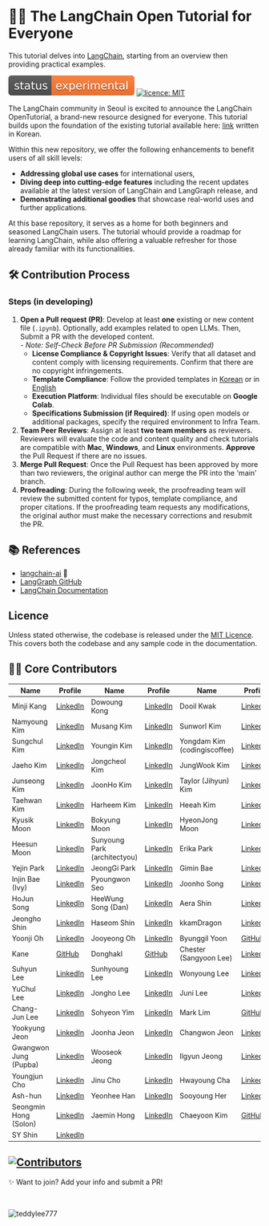 # 🦜️🔗 The LangChain Open Tutorial for Everyone

This tutorial delves into [LangChain](https://github.com/langchain-ai/langchain), starting from an overview then providing practical examples.

[![status: experimental](https://github.com/GIScience/badges/raw/master/status/experimental.svg)](https://github.com/GIScience/badges#experimental)
[![licence: MIT](https://img.shields.io/badge/Licence-MIT-yellow.svg)](https://opensource.org/licenses/MIT "MIT License")

The LangChain community in Seoul is excited to announce the LangChain OpenTutorial, a brand-new resource designed for everyone. This tutorial builds upon the foundation of the existing tutorial available here: [link](https://github.com/teddylee777/langchain-kr) written in Korean.

Within this new repository, we offer the following enhancements to benefit users of all skill levels:

- **Addressing global use cases** for international users,
- **Diving deep into cutting-edge features** including the recent updates available at the latest version of LangChain and LangGraph release, and
- **Demonstrating additional goodies** that showcase real-world uses and further applications.

At this base repository, it serves as a home for both beginners and seasoned LangChain users. The tutorial whould provide a roadmap for learning LangChain, while also offering a valuable refresher for those already familiar with its functionalities.

## 🛠️ Contribution Process
### Steps (in developing)
1. **Open a Pull request (PR)**: Develop at least **one** existing or new content file (`.ipynb`). Optionally, add examples related to open LLMs. Then, Submit a PR with the developed content.  
   *- Note: Self-Check Before PR Submission (Recommended)*
   - **License Compliance & Copyright Issues**: Verify that all dataset and content comply with licensing requirements. Confirm that there are no copyright infringements.
   - **Template Compliance**: Follow the provided templates in [Korean](https://github.com/LangChain-OpenTutorial/LangChain-OpenTutorial/tree/main/99-TEMPLATE/Korean) or in [English](https://github.com/LangChain-OpenTutorial/LangChain-OpenTutorial/tree/main/99-TEMPLATE/English)
   - **Execution Platform**: Individual files should be executable on **Google Colab**.
   - **Specifications Submission (if Required)**: If using open models or additional packages, specify the required environment to Infra Team.
2. **Team Peer Reviews**: Assign at least **two team members** as reviewers. Reviewers will evaluate the code and content quality and check tutorials are compatible with **Mac**, **Windows**, and **Linux** environments. **Approve** the Pull Request if there are no issues.
4. **Merge Pull Request**: Once the Pull Request has been approved by more than two reviewers, the original author can merge the PR into the 'main' branch.
5. **Proofreading**: During the following week, the proofreading team will review the submitted content for typos, template compliance, and proper citations. If the proofreading team requests any modifications, the original author must make the necessary corrections and resubmit the PR.

## 📚 References
- [langchain-ai](https://github.com/langchain-ai/langchain) 📖
- [LangGraph GitHub](https://github.com/langchain-ai/langgraph)
- [LangChain Documentation](https://python.langchain.com/docs/introduction/)

## Licence

Unless stated otherwise, the codebase is released under the [MIT Licence][1]. This covers both the codebase and any sample code in the documentation.

[1]: ./LICENCE

## 🧑‍💻 Core Contributors

| Name | Profile | Name | Profile | Name | Profile |
|------|---------|------|---------|------|---------|
| Minji Kang | [LinkedIn](https://www.linkedin.com/in/minji-kang-995b32230) | Dowoung Kong | [LinkedIn](https://www.linkedin.com/in/%EB%8F%84%EC%9B%85%EA%B3%B5) | Dooil Kwak | [LinkedIn](https://www.linkedin.com/in/dooil-kwak-1b068454/) |
| Namyoung Kim | [LinkedIn](https://www.linkedin.com/in/liniar/) | Musang Kim | [LinkedIn](https://www.linkedin.com/in/musang-kim/) | Sunworl Kim | [LinkedIn](https://www.linkedin.com/in/swkim123/) |
| Sungchul Kim | [LinkedIn](https://www.linkedin.com/in/sungchul-kim) | Youngin Kim | [LinkedIn](https://www.linkedin.com/in/youngin-normal-kim/) | Yongdam Kim (codingiscoffee) | [LinkedIn](https://www.linkedin.com/in/codingiscoffee/) |
| Jaeho Kim | [LinkedIn](https://www.linkedin.com/in/jaeho-kim-15914326b/) | Jongcheol Kim | [LinkedIn](https://www.linkedin.com/in/jongcheol-k-5585146b/) | JungWook Kim | [LinkedIn](https://www.linkedin.com/in/fastjw/) |
| Junseong Kim | [LinkedIn](https://www.linkedin.com/in/%EC%A4%80%EC%84%B1-%EA%B9%80-591b351b2/) | JoonHo Kim | [LinkedIn](https://www.linkedin.com/in/joonho-kim-844683180/) | Taylor (Jihyun) Kim | [LinkedIn](https://www.linkedin.com/in/jihyun-kim-361b2b309/) |
| Taehwan Kim | [LinkedIn](https://www.linkedin.com/in/taehwan-kim-911b67147) | Harheem Kim | [LinkedIn](https://www.linkedin.com/in/harheemk/) | Heeah Kim | [LinkedIn](https://www.linkedin.com/in/kimheeah) |
| Kyusik Moon | [LinkedIn](https://www.linkedin.com/in/moon-q-575245189/) | Bokyung Moon | [LinkedIn](https://www.linkedin.com/in/bokyungisagod/) | HyeonJong Moon | [LinkedIn](https://www.linkedin.com/in/moonhj/) |
| Heesun Moon | [LinkedIn](https://www.linkedin.com/in/moonheesun33/) | Sunyoung Park (architectyou) | [LinkedIn](https://www.linkedin.com/in/architectyou) | Erika Park | [LinkedIn](https://www.linkedin.com/in/yeonseo-park-094193198) |
| Yejin Park | [LinkedIn](https://www.linkedin.com/in/ppakyeah) | JeongGi Park | [LinkedIn](https://www.linkedin.com/in/jeonggipark/) | Gimin Bae | [LinkedIn](https://www.linkedin.com/in/baem1n/) |
| Injin Bae (Ivy) | [LinkedIn](https://www.linkedin.com/in/ivy-bae/) | Pyoungwon Seo | [LinkedIn](https://www.linkedin.com/in/pyoungwon/) | Joonho Song | [LinkedIn](https://www.linkedin.com/in/pangpanggod/) |
| HoJun Song | [LinkedIn](https://www.linkedin.com/in/rojun/) | HeeWung Song (Dan) | [LinkedIn](https://www.linkedin.com/in/kofsitho/) | Aera Shin | [LinkedIn](https://www.linkedin.com/in/shinar/) |
| Jeongho Shin | [LinkedIn](https://www.linkedin.com/in/purplecollar/) | Haseom Shin | [LinkedIn](https://www.linkedin.com/in/ihagi/) | kkamDragon | [LinkedIn](https://www.linkedin.com/in/kkamDragon) |
| Yoonji Oh | [LinkedIn](https://www.linkedin.com/in/5yoon) | Jooyeong Oh | [LinkedIn](http://www.linkedin.com/in/secludor) | Byunggil Yoon | [GitHub](https://github.com/acho98) |
| Kane | [GitHub](https://github.com/HarryKane11) | Donghakl | [GitHub](https://github.com/stsr1284) | Chester (Sangyoon Lee) | [LinkedIn](https://www.linkedin.com/in/sangyoon-lee-75a62784/) |
| Suhyun Lee | [LinkedIn](https://www.linkedin.com/in/suhyun-lee-476803311) | Sunhyoung Lee | [LinkedIn](https://www.linkedin.com/in/icarus-sunhyoung) | Wonyoung Lee | [LinkedIn](https://www.linkedin.com/in/wonyounglee-wbws) |
| YuChul Lee | [LinkedIn](https://www.linkedin.com/in/leeyuchul0809/) | Jongho Lee | [LinkedIn](https://www.linkedin.com/in/LeeJH8938) | Juni Lee | [LinkedIn](https://www.linkedin.com/in/ee-juni/) |
| Chang-Jun Lee | [LinkedIn](https://www.linkedin.com/in/cjleeno1/) | Sohyeon Yim | [LinkedIn](https://www.linkedin.com/in/sohyunwriter) | Mark Lim | [GitHub](https://github.com/obov) |
| Yookyung Jeon | [LinkedIn](https://www.linkedin.com/in/sirena-45b2a6250) | Joonha Jeon | [LinkedIn](https://www.linkedin.com/in/joonha-jeon-80619ab1/) | Changwon Jeon | [LinkedIn](https://www.linkedin.com/in/changwon-jeon-001b1867) |
| Gwangwon Jung (Pupba) | [LinkedIn](https://www.linkedin.com/in/gwangwon-jung-5287a7275) | Wooseok Jeong | [LinkedIn](https://www.linkedin.com/in/wooseok-j-david) | Ilgyun Jeong | [LinkedIn](https://www.linkedin.com/in/ilgyun-jeong) |
| Youngjun Cho | [LinkedIn](https://www.linkedin.com/in/choincnp/) | Jinu Cho | [LinkedIn](https://www.linkedin.com/in/jinucho/) | Hwayoung Cha | [LinkedIn](https://www.linkedin.com/in/hwayoung-cha/) |
| Ash-hun | [LinkedIn](https://www.linkedin.com/in/choijaehun/) | Yeonhee Han | [LinkedIn](https://www.linkedin.com/in/yeonhee-han-64160a177/) | Sooyoung Her | [LinkedIn](https://www.linkedin.com/in/sooyoung-her-3b0720b3) |
| Seongmin Hong (Solon) | [LinkedIn](https://www.linkedin.com/in/oursophy/) | Jaemin Hong | [LinkedIn](https://www.linkedin.com/in/geminii01/) | Chaeyoon Kim | [GitHub](https://github.com/chaeyoonyunakim/) |
| SY Shin | [LinkedIn](https://github.com/syshin0116)| | | | |


[![Contributors](https://contrib.rocks/image?repo=LangChain-OpenTutorial/LangChain-OpenTutorial&max=5000)](https://github.com/LangChain-OpenTutorial/LangChain-OpenTutorial/graphs/contributors)
---

✨ Want to join? Add your info and submit a PR!

<br/>
<p><a href="https://www.buymeacoffee.com/teddylee777"> <img align="left" src="https://cdn.buymeacoffee.com/buttons/v2/default-yellow.png" height="50" width="210" alt="teddylee777" /></a></p>
